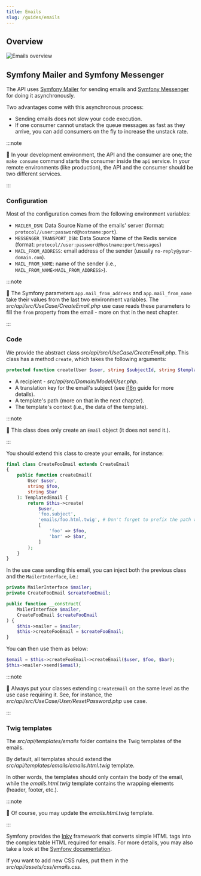 ```yaml
---
title: Emails
slug: /guides/emails
---
```


## Overview

![Emails overview](/img/emails_big_picture.png)

## Symfony Mailer and Symfony Messenger

The API uses [Symfony Mailer](https://symfony.com/doc/current/mailer.html) for sending emails and
[Symfony Messenger](https://symfony.com/doc/current/messenger.html) for doing it asynchronously.

Two advantages come with this asynchronous process:

* Sending emails does not slow your code execution.
* If one consumer cannot unstack the queue messages as fast as they arrive, you can add consumers on the fly to 
increase the unstack rate.

:::note

📣 In your development environment, the API and the consumer are one; the `make consume` command starts the consumer
inside the `api` service. In your remote environments (like production), the API and the consumer should be two 
different services.

:::

### Configuration

Most of the configuration comes from the following environment variables:

* `MAILER_DSN`: Data Source Name of the emails' server (format: `protocol//user:password@hostname:port`).
* `MESSENGER_TRANSPORT_DSN`: Data Source Name of the Redis service (format: `protocol//user:password@hostname:port/messages`)
* `MAIL_FROM_ADDRESS`: email address of the sender (usually `no-reply@your-domain.com`).
* `MAIL_FROM_NAME`: name of the sender (i.e., `MAIL_FROM_NAME<MAIL_FROM_ADDRESS>`).

:::note

📣 The Symfony parameters `app.mail_from_address` and `app.mail_from_name` take their values from the last two 
environment variables. The *src/api/src/UseCase/CreateEmail.php* use case reads these parameters to fill the 
`from` property from the email - more on that in the next chapter.

:::

### Code

We provide the abstract class *src/api/src/UseCase/CreateEmail.php*.
This class has a method `create`, which takes the following arguments:

```php title="src/api/src/UseCase/CreateEmail.php"
protected function create(User $user, string $subjectId, string $template, array $context): TemplatedEmail
```

* A recipient - *src/api/src/Domain/Model/User.php*.
* A translation key for the email's subject (see [i18n](i18n) guide for more details).
* A template's path (more on that in the next chapter).
* The template's context (i.e., the data of the template).

:::note

📣 This class does only create an `Email` object (it does not send it.).

::: 

You should extend this class to create your emails, for instance:

```php title="src/api/src/UseCase/Foo/CreateFooEmail.php"
final class CreateFooEmail extends CreateEmail
{
    public function createEmail(
        User $user,
        string $foo,
        string $bar
    ): TemplatedEmail {
        return $this->create(
            $user,
            'foo.subject',
            'emails/foo.html.twig', # Don't forget to prefix the path with "emails/".
            [
                'foo' => $foo,
                'bar' => $bar,
            ]
        );
    }
}
```

In the use case sending this email, you can inject both the previous class and the `MailerInterface`, i.e.:

```php title="src/api/src/UseCase/Foo/DoFoo.php"
private MailerInterface $mailer;
private CreateFooEmail $createFooEmail;

public function __construct(
    MailerInterface $mailer,
    CreateFooEmail $createFooEmail
) {
    $this->mailer = $mailer;
    $this->createFooEmail = $createFooEmail;
}
```

You can then use them as below:

```php title="src/api/src/UseCase/Foo/DoFoo.php"
$email = $this->createFooEmail->createEmail($user, $foo, $bar);
$this->mailer->send($email);
```

:::note

📣 Always put your classes extending `CreateEmail` on the same level as the use case requiring it. 
See, for instance, the *src/api/src/UseCase/User/ResetPassword.php* use case.

:::

### Twig templates

The *src/api/templates/emails* folder contains the Twig templates of the emails.

By default, all templates should extend the *src/api/templates/emails/emails.html.twig* template. 

In other words, the templates should only contain the body of the email, while the *emails.html.twig* template contains 
the wrapping elements (header, footer, etc.).

:::note

📣 Of course, you may update the *emails.html.twig* template.

:::

Symfony provides the [Inky](https://get.foundation/emails/docs/inky.html) framework that converts simple HTML tags into 
the complex table HTML required for emails. For more details, you may also take a look at the 
[Symfony documentation](https://symfony.com/doc/current/mailer.html#inky-email-templating-language).

If you want to add new CSS rules, put them in the *src/api/assets/css/emails.css*.